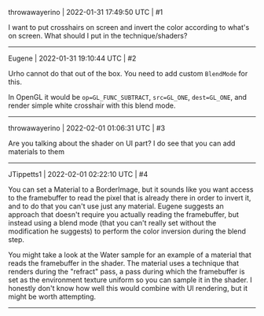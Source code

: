 throwawayerino | 2022-01-31 17:49:50 UTC | #1

I want to put crosshairs on screen and invert the color according to what's on screen. What should I put in the technique/shaders?

-------------------------

Eugene | 2022-01-31 19:10:44 UTC | #2

Urho cannot do that out of the box.
You need to add custom `BlendMode` for this.

In OpenGL it would be `op=GL_FUNC_SUBTRACT`, `src=GL_ONE`, `dest=GL_ONE`, and render simple white crosshair with this blend mode.

-------------------------

throwawayerino | 2022-02-01 01:06:31 UTC | #3

Are you talking about the shader on UI part? I do see that you can add materials to them

-------------------------

JTippetts1 | 2022-02-01 02:22:10 UTC | #4

You can set a Material to a BorderImage, but it sounds like you want access to the framebuffer to read the pixel that is already there in order to invert it, and to do that you can't use just any material. Eugene suggests an approach that doesn't require you actually reading the framebuffer, but instead using a blend mode (that you can't really set without the modification he suggests) to perform the color inversion during the blend step.

You might take a look at the Water sample for an example of a material that reads the framebuffer in the shader. The material uses a technique that renders during the "refract" pass, a pass during which the framebuffer is set as the environment texture uniform so you can sample it in the shader. I honestly don't know how well this would combine with UI rendering, but it might be worth attempting.

-------------------------

